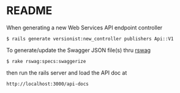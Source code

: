 # README

When generating a new Web Services API endpoint controller

~~~
$ rails generate versionist:new_controller publishers Api::V1
~~~

To generate/update the Swagger JSON file(s) thru [rswag](https://github.com/domaindrivendev/rswag)

~~~
$ rake rswag:specs:swaggerize
~~~

then run the rails server and load the API doc at 

~~~
http://localhost:3000/api-docs
~~~